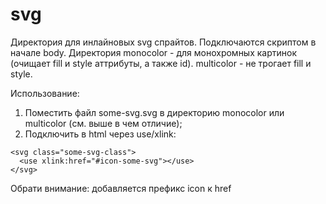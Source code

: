 # svg

Директория для инлайновых svg спрайтов. Подключаются скриптом в начале body.
Директория monocolor - для монохромных картинок (очищает fill и style аттрибуты, а также id).
multicolor - не трогает fill и style.

Использование:
1. Поместить файл some-svg.svg в директорию monocolor или multicolor (см. выше в чем отличие);
2. Подключить в html через use/xlink:
```
<svg class="some-svg-class">
  <use xlink:href="#icon-some-svg"></use>
</svg>
```
Обрати внимание: добавляется префикс icon к href
